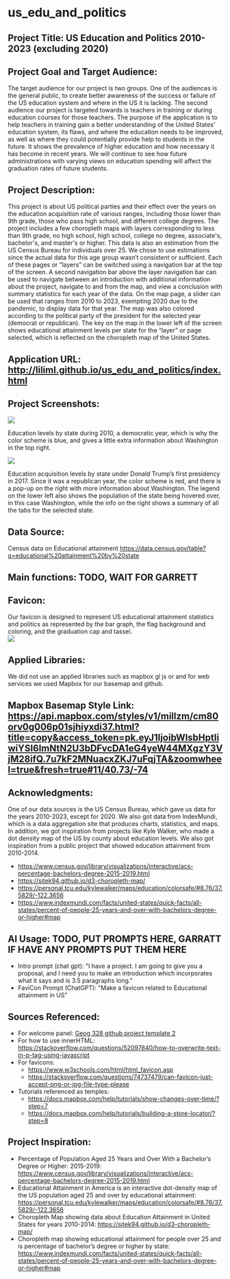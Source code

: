 # us_edu_and_politics

## **Project Title: US Education and Politics 2010-2023 (excluding 2020)**

## **Project Goal and Target Audience:**
The target audience for our project is two groups. One of the audiences is the general public, to create better awareness of the success or failure of the US education system and where in the US it is lacking. The second audience our project is targeted towards is teachers in training or during education courses for those teachers. The purpose of the application is to help teachers in training gain a better understanding of the United States’ education system, its flaws, and where the education needs to be improved, as well as where they could potentially provide help to students in the future. It shows the prevalence of higher education and how necessary it has become in recent years. We will continue to see how future administrations with varying views on education spending will affect the graduation rates of future students.

## **Project Description:**
This project is about US political parties and their effect over the years on the education acquisition rate of various ranges, including those lower than 9th grade, those who pass high school, and different college degrees. The project includes a few choropleth maps with layers corresponding to less than 9th grade, no high school, high school, college no degree, associate's, bachelor's, and master's or higher. This data is also an estimation from the US Census Bureau for individuals over 25. We chose to use estimations since the actual data for this age group wasn’t consistent or sufficient. Each of these pages or “layers” can be switched using a navigation bar at the top of the screen. A second navigation bar above the layer navigation bar can be used to navigate between an introduction with additional information about the project, navigate to and from the map, and view a conclusion with summary statistics for each year of the data. On the map page, a slider can be used that ranges from 2010 to 2023, exempting 2020 due to the pandemic, to display data for that year. The map was also colored according to the political party of the president for the selected year (democrat or republican). The key on the map in the lower left of the screen shows educational attainment levels per state for the “layer” or page selected, which is reflected on the choropleth map of the United States. 

## **Application URL:** http://liliml.github.io/us_edu_and_politics/index.html

## **Project Screenshots:** 
![](image-1.png)

Education levels by state during 2010, a democratic year, which is why the color scheme is blue, and gives a little extra information about Washington in the top right.

![](image.png)

Education acquisition levels by state under Donald Trump’s first presidency in 2017. Since it was a republican year, the color scheme is red, and there is a pop-up on the right with more information about Washington. The legend on the lower left also shows the population of the state being hovered over, in this case Washington, while the info on the right shows a summary of all the tabs for the selected state.

## **Data Source:** 
Census data on Educational attainment https://data.census.gov/table?q=educational%20attainment%20by%20state 

## **Main functions:** TODO, WAIT FOR GARRETT

## **Favicon:**
Our favicon is designed to represent US educational attainment statistics and politics as represented by the bar graph, the flag background and coloring, and the graduation cap and tassel.  
![](image-2.png)

## **Applied Libraries:** 
We did not use an applied libraries such as mapbox gl js or and for web services we used Mapbox for our basemap and github.

## **Mapbox Basemap Style Link:** https://api.mapbox.com/styles/v1/millzm/cm80orv0g006p01sjhiyxdi37.html?title=copy&access_token=pk.eyJ1IjoibWlsbHptIiwiYSI6ImNtN2U3bDFvcDA1eG4yeW44MXgzY3VjM28ifQ.7u7kF2MNuacxZKJ7uFqjTA&zoomwheel=true&fresh=true#11/40.73/-74 

## Acknowledgments: 
One of our data sources is the US Census Bureau, which gave us data for the years 2010-2023, except for 2020. We also got data from IndexMundi, which is a data aggregation site that produces charts, statistics, and maps. In addition, we got inspiration from projects like Kyle Walker, who made a dot density map of the US by county about education levels. We also got inspiration from a public project that showed education attainment from 2010-2014.
- https://www.census.gov/library/visualizations/interactive/acs-percentage-bachelors-degree-2015-2019.html
- https://sitek94.github.io/d3-choropleth-map/
- https://personal.tcu.edu/kylewalker/maps/education/colorsafe/#8.76/37.5829/-122.3656 
- https://www.indexmundi.com/facts/united-states/quick-facts/all-states/percent-of-people-25-years-and-over-with-bachelors-degree-or-higher#map 

## **AI Usage:** TODO, PUT PROMPTS HERE, GARRATT IF HAVE ANY PROMPTS PUT THEM HERE
- Intro prompt (chat gpt): "I have a project. I am going to give you a proposal, and I need you to make an introduction which incorporates what it says and is 3.5 paragraphs long."
- FaviCon Prompt (ChatGPT): "Make a favicon related to Educational attainment in US"

## Sources Referenced: 
- For welcome panel: [Geog 328 github project template 2](https://github.com/jakobzhao/geog328/blob/main/project/template2/index.html)
- For how to use innerHTML: https://stackoverflow.com/questions/52097840/how-to-overwrite-text-in-p-tag-using-javascript 
- For favicons:
    - https://www.w3schools.com/html/html_favicon.asp  
    - https://stackoverflow.com/questions/74737479/can-favicon-just-accept-png-or-jpg-file-type-please 
- Tutorials referenced as temples: 
	- https://docs.mapbox.com/help/tutorials/show-changes-over-time/?step=7
    - https://docs.mapbox.com/help/tutorials/building-a-store-locator/?step=8

## Project Inspiration: 
- Percentage of Population Aged 25 Years and Over With a Bachelor’s Degree or Higher: 2015-2019: https://www.census.gov/library/visualizations/interactive/acs-percentage-bachelors-degree-2015-2019.html
- Educational Attainment in America is an interactive dot-density map of the US population aged 25 and over by educational attainment: https://personal.tcu.edu/kylewalker/maps/education/colorsafe/#8.76/37.5829/-122.3656 
- Choropleth Map showing data about Education Attainment in United States for years 2010-2014: https://sitek94.github.io/d3-choropleth-map/
- Choropleth map showing educational attainment for people over 25 and is percentage of bachelor’s degree or higher by state: https://www.indexmundi.com/facts/united-states/quick-facts/all-states/percent-of-people-25-years-and-over-with-bachelors-degree-or-higher#map 

